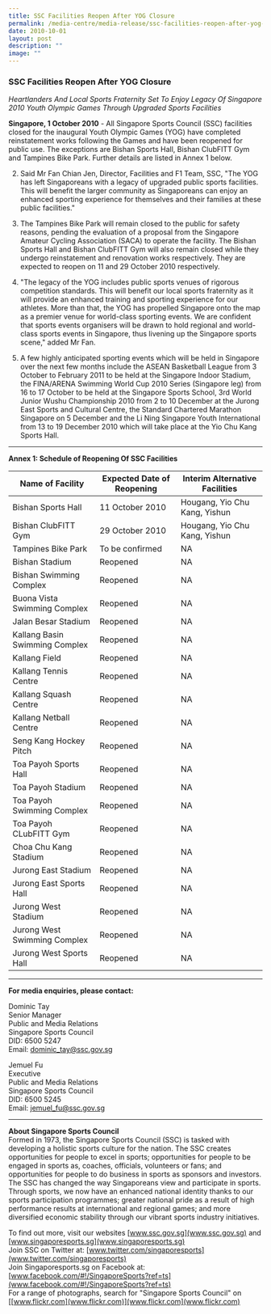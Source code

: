 ```yaml
---
title: SSC Facilities Reopen After YOG Closure
permalink: /media-centre/media-release/ssc-facilities-reopen-after-yog-closure/
date: 2010-10-01
layout: post
description: ""
image: ""
---
```

### **SSC Facilities Reopen After YOG Closure**

_Heartlanders And Local Sports Fraternity Set To Enjoy Legacy Of Singapore 2010 Youth Olympic Games Through Upgraded Sports Facilities_

**Singapore, 1 October 2010** - All Singapore Sports Council (SSC) facilities closed for the inaugural Youth Olympic Games (YOG) have completed reinstatement works following the Games and have been reopened for public use. The exceptions are Bishan Sports Hall, Bishan ClubFITT Gym and Tampines Bike Park. Further details are listed in Annex 1 below.

2. Said Mr Fan Chian Jen, Director, Facilities and F1 Team, SSC, "The YOG has left Singaporeans with a legacy of upgraded public sports facilities. This will benefit the larger community as Singaporeans can enjoy an enhanced sporting experience for themselves and their families at these public facilities."

3. The Tampines Bike Park will remain closed to the public for safety reasons, pending the evaluation of a proposal from the Singapore Amateur Cycling Association (SACA) to operate the facility. The Bishan Sports Hall and Bishan ClubFITT Gym will also remain closed while they undergo reinstatement and renovation works respectively. They are expected to reopen on 11 and 29 October 2010 respectively.

4. "The legacy of the YOG includes public sports venues of rigorous competition standards. This will benefit our local sports fraternity as it will provide an enhanced training and sporting experience for our athletes. More than that, the YOG has propelled Singapore onto the map as a premier venue for world-class sporting events. We are confident that sports events organisers will be drawn to hold regional and world-class sports events in Singapore, thus livening up the Singapore sports scene," added Mr Fan.

5. A few highly anticipated sporting events which will be held in Singapore over the next few months include the ASEAN Basketball League from 3 October to February 2011 to be held at the Singapore Indoor Stadium, the FINA/ARENA Swimming World Cup 2010 Series (Singapore leg) from 16 to 17 October to be held at the Singapore Sports School, 3rd World Junior Wushu Championship 2010 from 2 to 10 December at the Jurong East Sports and Cultural Centre, the Standard Chartered Marathon Singapore on 5 December and the Li Ning Singapore Youth International from 13 to 19 December 2010 which will take place at the Yio Chu Kang Sports Hall.

---

**Annex 1: Schedule of Reopening Of SSC Facilities**<br>

| Name of Facility | Expected Date of Reopening | Interim Alternative Facilities 
| --- | --- | --- |
| Bishan Sports Hall | 11 October 2010 | Hougang, Yio Chu Kang, Yishun
| Bishan ClubFITT Gym| 29 October 2010 | Hougang, Yio Chu Kang, Yishun
| Tampines Bike Park | To be confirmed | NA
| Bishan Stadium | Reopened | NA
| Bishan Swimming Complex | Reopened | NA
| Buona Vista Swimming Complex | Reopened | NA
| Jalan Besar Stadium | Reopened | NA
| Kallang Basin Swimming Complex| Reopened | NA
| Kallang Field| Reopened | NA
| Kallang Tennis Centre| Reopened | NA
| Kallang Squash Centre| Reopened | NA
| Kallang Netball Centre| Reopened | NA
| Seng Kang Hockey Pitch| Reopened | NA
| Toa Payoh Sports Hall| Reopened | NA
| Toa Payoh Stadium| Reopened | NA
| Toa Payoh Swimming Complex| Reopened | NA
| Toa Payoh CLubFITT Gym| Reopened | NA
| Choa Chu Kang Stadium| Reopened | NA
| Jurong East Stadium| Reopened | NA
| Jurong East Sports Hall| Reopened | NA
| Jurong West Stadium| Reopened | NA
| Jurong West Swimming Complex| Reopened | NA
| Jurong West Sports Hall| Reopened | NA

---

**For media enquiries, please contact:**
<br>

Dominic Tay<br>
Senior Manager<br>
Public and Media Relations<br>
Singapore Sports Council<br>
DID: 6500 5247<br>
Email: [dominic_tay@ssc.gov.sg](dominic_tay@ssc.gov.sg)
	
Jemuel Fu<br>
Executive<br>
Public and Media Relations<br>
Singapore Sports Council<br>
DID: 6500 5245<br>
Email: [jemuel_fu@ssc.gov.sg](jemuel_fu@ssc.gov.sg)

---

**About Singapore Sports Council**<br>
Formed in 1973, the Singapore Sports Council (SSC) is tasked with developing a holistic sports culture for the nation. The SSC creates opportunities for people to excel in sports; opportunities for people to be engaged in sports as, coaches, officials, volunteers or fans; and opportunities for people to do business in sports as sponsors and investors. The SSC has changed the way Singaporeans view and participate in sports. Through sports, we now have an enhanced national identity thanks to our sports participation programmes; greater national pride as a result of high performance results at international and regional games; and more diversified economic stability through our vibrant sports industry initiatives.

To find out more, visit our websites [www.ssc.gov.sg](www.ssc.gov.sg) and [www.singaporesports.sg](www.singaporesports.sg)
<br>
Join SSC on Twitter at: [www.twitter.com/singaporesports](www.twitter.com/singaporesports)
<br>
Join Singaporesports.sg on Facebook at: [www.facebook.com/#!/SingaporeSports?ref=ts](www.facebook.com/#!/SingaporeSports?ref=ts)
<br>
For a range of photographs, search for "Singapore Sports Council" on [[www.flickr.com](www.flickr.com)](www.flickr.com](www.flickr.com)
